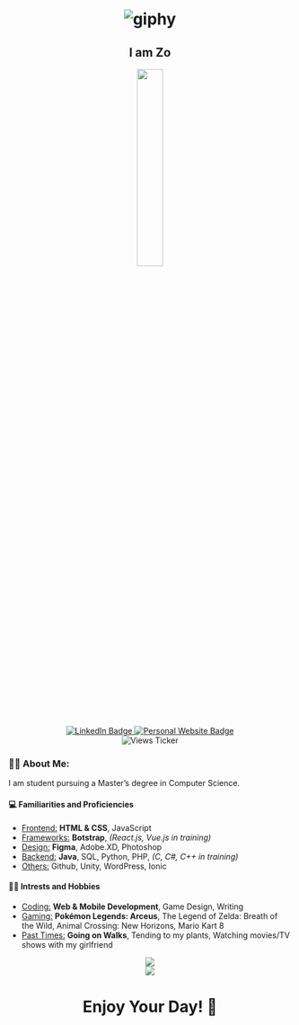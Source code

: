 <h1 align="center">
  
  ![giphy](https://user-images.githubusercontent.com/70993217/144535943-807860f6-2364-4cfc-9d7f-5067d1071ae9.gif)

</h1>

  <div id="badges" align="center">
    <h2>I am Zo</h2>
    <img src="https://avatars.githubusercontent.com/u/70993217?s=400&amp;u=c252d82e2c57cd011fcbf8a6a89729fcbc9d9026&amp;v=4" width="30%">
    <br>
    <a target="_blank" href="https://www.linkedin.com/in/zdisanto">
      <img src="https://img.shields.io/badge/LinkedIn-blue?style=for-the-badge&logo=linkedin&logoColor=white" alt="LinkedIn Badge"/>
    </a>
    <a target="_blank" href="https://zdisanto.github.io">
      <img src="https://img.shields.io/badge/Website-gray?style=for-the-badge&logo=GitHub&logoColor=white" alt="Personal Website Badge"/>
    </a>
    <br>
    <img src="https://komarev.com/ghpvc/?username=zdisanto&style=flat-square&color=blue" alt="Views Ticker"/>
  </div>

### 👨‍💻 About Me:
I am student pursuing a Master’s degree in Computer Science.
#### 💻 Familiarities and Proficiencies
- <u>Frontend:</u> <b>HTML & CSS</b>, JavaScript
- <u>Frameworks:</u> <b>Botstrap</b>, <i>(React.js, Vue.js in training)</i>
- <u>Design:</u> <b>Figma</b>, Adobe.XD, Photoshop
- <u>Backend:</u> <b>Java</b>, SQL, Python, PHP, <i>(C, C#, C++ in training)</i>
- <u>Others:</u> Github, Unity, WordPress, Ionic

#### 🚵‍♂️ Intrests and Hobbies
- <u>Coding:</u> <b>Web & Mobile Development</b>, Game Design, Writing
- <u>Gaming:</u> <b>Pokémon Legends: Arceus</b>, The Legend of Zelda: Breath of the Wild, Animal Crossing: New Horizons, Mario Kart 8
- <u>Past Times:</u> <b>Going on Walks</b>, Tending to my plants, Watching movies/TV shows with my girlfriend

<p align="center">
  <a href="https://github.com/anuraghazra/github-readme-stats">
    <img src="https://github-readme-stats.vercel.app/api?username=zdisanto&show_icons=true&theme=merko"> <br>
    <img src="https://github-readme-stats.vercel.app/api/top-langs/?username=zdisanto&layout=compact&theme=merko">
  </a>
</p>

<h1 align="center">Enjoy Your Day! 👋</h1>
